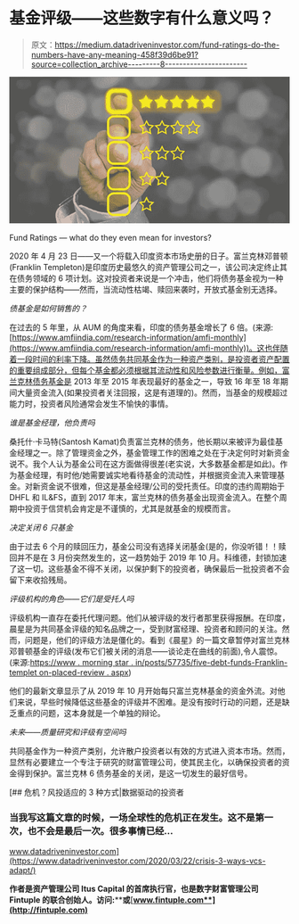 # 基金评级——这些数字有什么意义吗？

> 原文：<https://medium.datadriveninvestor.com/fund-ratings-do-the-numbers-have-any-meaning-458f39d6be91?source=collection_archive---------8----------------------->

![](img/6646aa7195f3c27d56c399f5d76fed88.png)

Fund Ratings — what do they even mean for investors?

2020 年 4 月 23 日——又一个将载入印度资本市场史册的日子。富兰克林邓普顿(Franklin Templeton)是印度历史最悠久的资产管理公司之一，该公司决定终止其在债务领域的 6 项计划。这对投资者来说是一个冲击，他们将债务基金视为一种主要的保护结构——然而，当流动性枯竭、赎回来袭时，开放式基金别无选择。

*债基金是如何销售的？*

在过去的 5 年里，从 AUM 的角度来看，印度的债务基金增长了 6 倍。(来源:[https://www.amfiindia.com/research-information/amfi-monthly](https://www.amfiindia.com/research-information/amfi-monthly))。这也伴随着一段时间的利率下降。虽然债务共同基金作为一种资产类别，是投资者资产配置的重要组成部分，但每个基金都必须根据其流动性和风险参数进行衡量。例如，富兰克林债务基金是 2013 年至 2015 年表现最好的基金之一，导致 16 年至 18 年期间大量资金流入(如果投资者关注回报，这是有道理的)。然而，当基金的规模超过能力时，投资者风险通常会发生不愉快的事情。

*谁是基金经理，他负责吗*

桑托什·卡马特(Santosh Kamat)负责富兰克林的债务，他长期以来被评为最佳基金经理之一。除了管理资金之外，基金管理工作的困难之处在于决定何时对新资金说不。我个人认为基金公司在这方面做得很差(老实说，大多数基金都是如此)。作为基金经理，有时他/她需要诚实地看待基金的流动性，并根据资金流入来管理基金。对新资金说不很难，但这是基金经理/公司的受托责任。印度的违约周期始于 DHFL 和 IL&FS，直到 2017 年末，富兰克林的债务基金出现资金流入。在整个周期中投资于信贷机会肯定是不谨慎的，尤其是就基金的规模而言。

*决定关闭 6 只基金*

由于过去 6 个月的赎回压力，基金公司没有选择关闭基金(是的，你没听错！！赎回并不是在 3 月份突然发生的，这一趋势始于 2019 年 10 月。科维德，封锁加速了这一切。这些基金不得不关闭，以保护剩下的投资者，确保最后一批投资者不会留下来收拾残局。

*评级机构的角色——它们是受托人吗*

评级机构一直存在委托代理问题。他们从被评级的发行者那里获得报酬。在印度，晨星是为共同基金评级的知名品牌之一，受到财富经理、投资者和顾问的关注。然而，问题是，他们的评级方法是僵化的。看到《晨星》的一篇文章暂停对富兰克林邓普顿基金的评级(发布它们被关闭的消息——谈论走在曲线的前面),令人震惊。(来源:[https://www . morning star . in/posts/57735/five-debt-funds-Franklin-templet on-placed-review . aspx](https://www.morningstar.in/posts/57735/five-debt-funds-franklin-templeton-placed-review.aspx))

他们的最新文章显示了从 2019 年 10 月开始每只富兰克林基金的资金外流。对他们来说，早些时候降低这些基金的评级并不困难。是没有按时行动的问题，还是缺乏重点的问题，这本身就是一个单独的辩论。

*未来——质量研究和评级有空间吗*

共同基金作为一种资产类别，允许散户投资者以有效的方式进入资本市场。然而，显然有必要建立一个专注于研究的财富管理公司，使其民主化，以确保投资者的资金得到保护。富兰克林 6 债务基金的关闭，是这一切发生的最好信号。

[](https://www.datadriveninvestor.com/2020/03/22/crisis-3-ways-vcs-adapt/) [## 危机？风投适应的 3 种方式|数据驱动的投资者

### 当我写这篇文章的时候，一场全球性的危机正在发生。这不是第一次，也不会是最后一次。很多事情已经…

www.datadriveninvestor.com](https://www.datadriveninvestor.com/2020/03/22/crisis-3-ways-vcs-adapt/) 

**作者是资产管理公司 Itus Capital 的首席执行官，也是数字财富管理公司 Fintuple 的联合创始人。访问:**[](http://ituscapital.com)****或**[**www.fintuple.com**](http://fintuple.com)**